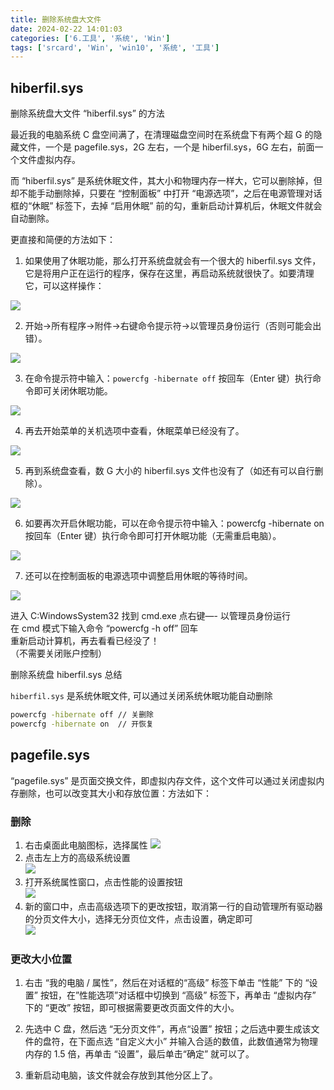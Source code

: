 ```yaml
---
title: 删除系统盘大文件
date: 2024-02-22 14:01:03
categories: ['6.工具', '系统', 'Win']
tags: ['srcard', 'Win', 'win10', '系统', '工具']
---
```

  
  
## hiberfil.sys

删除系统盘大文件 “hiberfil.sys” 的方法

最近我的电脑系统 C 盘空间满了，在清理磁盘空间时在系统盘下有两个超 G 的隐藏文件，一个是 pagefile.sys，2G 左右，一个是 hiberfil.sys，6G 左右，前面一个文件虚拟内存。

而 “hiberfil.sys” 是系统休眠文件，其大小和物理内存一样大，它可以删除掉，但却不能手动删除掉，只要在 “控制面板” 中打开 “电源选项”，之后在电源管理对话框的“休眠” 标签下，去掉 “启用休眠” 前的勾，重新启动计算机后，休眠文件就会自动删除。

更直接和简便的方法如下：

1. 如果使用了休眠功能，那么打开系统盘就会有一个很大的 hiberfil.sys 文件，它是将用户正在运行的程序，保存在这里，再启动系统就很快了。如要清理它，可以这样操作：

![](https://pic1.zhimg.com/v2-8fc27d38d274fcb7c490ed53af578510_r.jpg)

2. 开始→所有程序→附件→右键命令提示符→以管理员身份运行（否则可能会出错）。

![](https://pic1.zhimg.com/v2-dd2f9db5b12cd1188269310b6d03bf50_b.jpg)

3. 在命令提示符中输入：`powercfg -hibernate off` 按回车（Enter 键）执行命令即可关闭休眠功能。

![](https://pic2.zhimg.com/v2-296731b0305298b85b6989fe8bc24e5d_r.jpg)

4. 再去开始菜单的关机选项中查看，休眠菜单已经没有了。

![](https://pic2.zhimg.com/v2-b9f90b8c8334f36d982af74ff5d3b659_r.jpg)

5. 再到系统盘查看，数 G 大小的 hiberfil.sys 文件也没有了（如还有可以自行删除）。

![](https://pic2.zhimg.com/v2-ea53ffbe0ec80a1beaaa836efe851795_r.jpg)

6. 如要再次开启休眠功能，可以在命令提示符中输入：powercfg -hibernate on 按回车（Enter 键）执行命令即可打开休眠功能（无需重启电脑）。

![](https://pic2.zhimg.com/v2-4ac5f8412a02c86ede29b11f961a9969_r.jpg)

7. 还可以在控制面板的电源选项中调整启用休眠的等待时间。

![](https://pic4.zhimg.com/v2-01c40936d6a8956177f6bafbf4e6c4ab_b.jpg)

进入 C:WindowsSystem32 找到 cmd.exe 点右键—- 以管理员身份运行  
在 cmd 模式下输入命令 “powercfg -h off” 回车  
重新启动计算机，再去看看已经没了！  
（不需要关闭账户控制）  


删除系统盘 hiberfil.sys 总结
  
`hiberfil.sys` 是系统休眠文件, 可以通过关闭系统休眠功能自动删除
```sh
powercfg -hibernate off // 关删除
powercfg -hibernate on  // 开恢复
```
<!--SR:!2025-02-17,507,250-->
  
  
## pagefile.sys

“pagefile.sys” 是页面交换文件，即虚拟内存文件，这个文件可以通过关闭虚拟内存删除，也可以改变其大小和存放位置：方法如下：
  
  
### 删除

1. 右击桌面此电脑图标，选择属性 
    ![](https://exp-picture.cdn.bcebos.com/32fe25ef354f50b8c17daf6cdc4afa32929c189e.jpg?x-bce-process=image%2Fresize%2Cm_lfit%2Cw_500%2Climit_1%2Fformat%2Cf_auto%2Fquality%2Cq_80)
2.  点击左上方的高级系统设置    
    ![](https://exp-picture.cdn.bcebos.com/340e4eb8b43ea8db2009fd85189c2cf7deb2169e.jpg?x-bce-process=image%2Fresize%2Cm_lfit%2Cw_500%2Climit_1%2Fformat%2Cf_auto%2Fquality%2Cq_80)
3.  打开系统属性窗口，点击性能的设置按钮    
    ![](https://exp-picture.cdn.bcebos.com/3aae2b4f50b8b43ede9850fd7132939c2df7199e.jpg?x-bce-process=image%2Fresize%2Cm_lfit%2Cw_500%2Climit_1%2Fformat%2Cf_auto%2Fquality%2Cq_80)
4. 新的窗口中，点击高级选项下的更改按钮，取消第一行的自动管理所有驱动器的分页文件大小，选择无分页位文件，点击设置，确定即可  
![](https://exp-picture.cdn.bcebos.com/51f9aa3ea8db574a8271942ba7f7dfb2dd19179e.jpg?x-bce-process=image%2Fresize%2Cm_lfit%2Cw_500%2Climit_1%2Fformat%2Cf_auto%2Fquality%2Cq_80)

  
  
### 更改大小位置

1. 右击 “我的电脑 / 属性”，然后在对话框的“高级” 标签下单击 “性能” 下的 “设置” 按钮，在”性能选项”对话框中切换到 “高级” 标签下，再单击 “虚拟内存” 下的 “更改” 按钮，即可根据需要更改页面文件的大小。

2. 先选中 C 盘，然后选 “无分页文件”，再点“设置” 按钮；之后选中要生成该文件的盘符，在下面点选 “自定义大小” 并输入合适的数值，此数值通常为物理内存的 1.5 倍，再单击 “设置”，最后单击“确定” 就可以了。

3. 重新启动电脑，该文件就会存放到其他分区上了。

